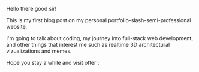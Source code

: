 ---
---

Hello there good sir!

This is my first blog post on my personal portfolio-slash-semi-professional website.

I'm going to talk about coding, my journey into full-stack web development, and other things that interest me such as realtime 3D architectural vizualizations and memes.

Hope you stay a while and visit ofter :
